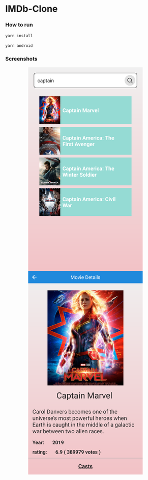 # IMDb-Clone

### How to run


```bash
yarn install
```

```bash
yarn android

```

### Screenshots

<p align='center'>
<img align="center" src="https://github.com/Supratim-Barai/MovieApp/blob/master/src/Screenshots/Screenshot_1621679066.png" alt="MovieApp" height="640" width="360" />
   <img align="center" src="https://github.com/Supratim-Barai/MovieApp/blob/master/src/Screenshots/Screenshot_1621678828.png" alt="MovieApp" height="640" width="360"/>

  </p>
  
  
